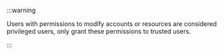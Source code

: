 :::warning

Users with permissions to modify accounts or resources are considered privileged users, only grant these permissions to trusted users.

:::